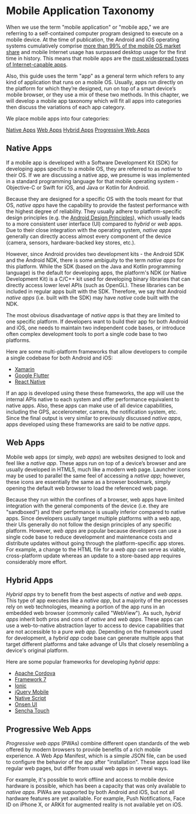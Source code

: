 # Mobile Application Taxonomy

When we use the term "mobile application" or "mobile app," we are referring to a self-contained computer program designed to execute on a mobile device. At the time of publication, the Android and iOS operating systems cumulatively comprise [more than 99% of the mobile OS market share](https://www.idc.com/promo/smartphone-market-share/os) and mobile Internet usage has surpassed desktop usage for the first time in history. This means that mobile apps are the [most widespread types of Internet-capable apps](https://www.idc.com/promo/smartphone-market-share/os).

Also, this guide uses the term "app" as a general term which refers to any kind of application that runs on a mobile OS. Usually, apps run directly on the platform for which they’re designed, run on top of a smart device’s mobile browser, or they use a mix of these two methods. In this chapter, we will develop a mobile app taxonomy which will fit all apps into categories then discuss the variations of each app category.

We place mobile apps into four categories:

[Native Apps](#native-apps)
[Web Apps](#web-apps)
[Hybrid Apps](#hybrid-apps)
[Progressive Web Apps](#progressive-web-apps)

## Native Apps

If a mobile app is developed with a Software Development Kit (SDK) for developing apps specific to a mobile OS, they are referred to as _native_ to their OS. If we are discussing a native app, we presume is was implemented in a standard programming language for that mobile operating system - Objective-C or Swift for iOS, and Java or Kotlin for Android.

Because they are designed for a specific OS with the tools meant for that OS, _native apps_ have the capability to provide the fastest performance with the highest degree of reliability. They usually adhere to platform-specific design principles (e.g. the [Android Design Principles](https://developer.android.com/design "Android Design Principles")), which usually leads to a more consistent user interface (UI) compared to _hybrid_ or _web_ apps. Due to their close integration with the operating system, _native apps_ generally can directly access almost every component of the device (camera, sensors, hardware-backed key stores, etc.).

However, since Android provides two development kits - the Android SDK and the Android NDK, there is some ambiguity to the term _native apps_ for this platform. While the SDK (based on the Java and Kotlin programming language) is the default for developing apps, the platform's NDK (or Native Development Kit) is a C/C++ kit used for developing binary libraries that can directly access lower level APIs (such as OpenGL). These libraries can be included in regular apps built with the SDK. Therefore, we say that Android _native apps_ (i.e. built with the SDK) may have _native_ code built with the NDK.

The most obvious disadvantage of _native apps_ is that they are limited to one specific platform. If developers want to build their app for both Android and iOS, one needs to maintain two independent code bases, or introduce often complex development tools to port a single code base to two platforms.

Here are some multi-platform frameworks that allow developers to compile a single codebase for both Android and iOS:

- [Xamarin](https://dotnet.microsoft.com/apps/xamarin "Xamarin")
- [Google Flutter](https://flutter.dev/ "Google Flutter")
- [React Native](https://reactnative.dev/ "React Native")

If an app is developed using these these frameworks, the app will use the internal APIs native to each system and offer performance equivalent to native apps. Also, these apps can make use of all device capabilities, including the GPS, accelerometer, camera, the notification system, etc. Since the final output is very similar to previously discussed _native apps_, apps developed using these frameworks are said to be _native apps_.

## Web Apps

Mobile web apps (or simply, _web apps_) are websites designed to look and feel like a _native app_. These apps run on top of a device’s browser and are usually developed in HTML5, much like a modern web page. Launcher icons may be used to parallel the same feel of accessing a _native app_; however, these icons are essentially the same as a browser bookmark, simply opening the default web browser to load the referenced web page.

Because they run within the confines of a browser, web apps have limited integration with the general components of the device (i.e. they are "sandboxed") and their performance is usually inferior compared to native apps. Since developers usually target multiple platforms with a web app, their UIs generally do not follow the design principles of any specific platform. However, _web apps_ are popular because developers can use a single code base to reduce development and maintenance costs and distribute updates without going through the platform-specific app stores. For example, a change to the HTML file for a _web app_ can serve as viable, cross-platform update whereas an update to a store-based app requires considerably more effort.

## Hybrid Apps

_Hybrid apps_ try to benefit from the best aspects of _native_ and _web apps_. This type of app executes like a _native app_, but a majority of the processes rely on web technologies, meaning a portion of the app runs in an embedded web browser (commonly called "WebView"). As such, _hybrid apps_ inherit both pros and cons of _native_ and _web apps_. These apps can use a web-to-native abstraction layer to access to device capabilities that are not accessible to a pure _web app_. Depending on the framework used for development, a _hybrid app_ code base can generate multiple apps that target different platforms and take advange of UIs that closely resembling a device's original platform.

Here are some popular frameworks for developing _hybrid apps_:

- [Apache Cordova](https://cordova.apache.org/ "Apache Cordova")
- [Framework 7](https://framework7.io/ "Framework 7")
- [Ionic](https://ionicframework.com/ "Ionic")
- [jQuery Mobile](https://jquerymobile.com/ "jQuery Mobile")
- [Native Script](https://www.nativescript.org/ "Native Script")
- [Onsen UI](https://onsen.io/ "Onsen UI")
- [Sencha Touch](https://www.sencha.com/products/touch/ "Sencha Touch")

## Progressive Web Apps

_Progressive web apps_ (PWAs) combine different open standards of the web offered by modern browsers to provide benefits of a rich mobile experience. A Web App Manifest, which is a simple JSON file, can be used to configure the behavior of the app after "installation". These apps load like regular web pages, but differ from usual web apps in several ways.

For example, it's possible to work offline and access to mobile device hardware is possible, which has been a capacity that was only available to _native apps_. PWAs are supported by both Android and iOS, but not all hardware features are yet available. For example, Push Notifications, Face ID on iPhone X, or ARKit for augmented reality is not available yet on iOS.
